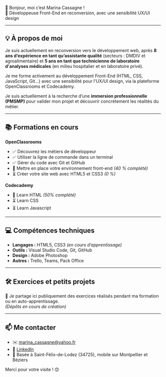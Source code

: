 👋 Bonjour, moi c’est Marina Cassagne !  
🎯 Développeuse Front-End en reconversion, avec une sensibilité UX/UI design  

---

## 💡 À propos de moi

Je suis actuellement en reconversion vers le développement web, après **8 ans d’expérience en tant qu’assistante qualité** (secteurs : DMDIV et agroalimentaire) et **5 ans en tant que technicienne de laboratoire d'analyses médicales** (en milieu hospitalier et en laboratoire privé).

Je me forme activement au développement Front-End (HTML, CSS, JavaScript, Git...) avec une sensibilité pour l'UX/UI design, via la plateforme OpenClassrooms et Codecademy.

Je suis actuellement à la recherche d’une **immersion professionnelle (PMSMP)** pour valider mon projet et découvrir concrètement les réalités du métier.  

---

## 📚 Formations en cours 
**OpenClassrooms**
- ✅ Découvrez les métiers de développeur  
- ✅ Utiliser la ligne de commande dans un terminal  
- ✅ Gérer du code avec Git et GitHub  
- 🔄 Mettre en place votre environnement front-end *(40 % complété)*  
- ⏳ Créer votre site web avec HTML5 et CSS3 *(0 %)*
  
**Codecademy**
- 🔄 Learn HTML *(50% complété)*
- ⏳ Learn CSS
- ⏳ Learn Javascript
---

## 💻 Compétences techniques

- **Langages :** HTML5, CSS3 *(en cours d’apprentissage)*  
- **Outils :** Visual Studio Code, Git, GitHub  
- **Design :** Adobe Photoshop  
- **Autres :** Trello, Teams, Pack Office

---

## 🛠️ Exercices et petits projets

📌 Je partage ici publiquement des exercices réalisés pendant ma formation ou en auto-apprentissage.  
*(Dépôts en cours de création)*

---

## 📫 Me contacter

- ✉️ marina_cassagne@yahoo.fr  
- 🔗 [LinkedIn](https://www.linkedin.com/in/marina-cassagne/)  
- 📍 Basée à Saint-Félix-de-Lodez (34725), mobile sur Montpellier et Béziers  

Merci pour votre visite ! 😊
